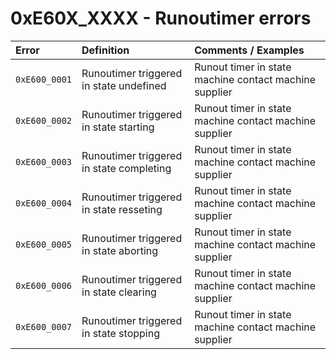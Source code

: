 # 0xE60X\_XXXX - Runoutimer errors



| Error | Definition | Comments / Examples |
| :--- | :--- | :--- |
| `0xE600_0001` | Runoutimer triggered in state undefined | Runout timer in state machine contact machine supplier |
| `0xE600_0002` | Runoutimer triggered in state starting | Runout timer in state machine contact machine supplier |
| `0xE600_0003` | Runoutimer triggered in state completing | Runout timer in state machine contact machine supplier |
| `0xE600_0004` | Runoutimer triggered in state resseting | Runout timer in state machine contact machine supplier |
| `0xE600_0005` | Runoutimer triggered in state aborting | Runout timer in state machine contact machine supplier |
| `0xE600_0006` | Runoutimer triggered in state clearing | Runout timer in state machine contact machine supplier |
| `0xE600_0007` | Runoutimer triggered in state stopping | Runout timer in state machine contact machine supplier |

